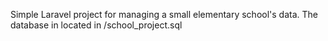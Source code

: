 Simple Laravel project for managing a small elementary school's data.
The database in located in <bold>/school_project.sql</bold>